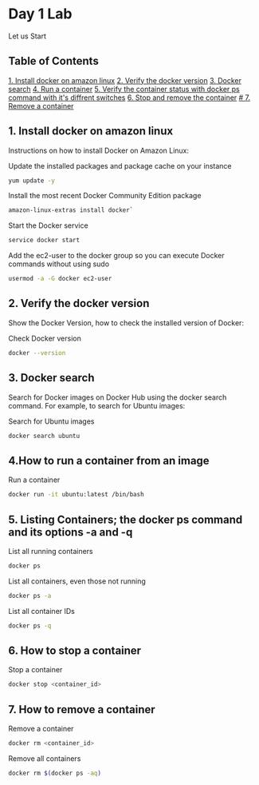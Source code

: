 # Day 1 Lab

Let us Start

## Table of Contents
 [1. Install docker on amazon linux](#1-install-docker-on-amazon-linux)
 [2. Verify the docker version](#2-verify-the-docker-version)
 [3. Docker search](#3-docker-search)
 [4. Run a container](#4-how-to-run-a-container-from-an-image)
 [5. Verify the container status with docker ps command with it's diffrent switches](#5-listing-containers-the-docker-ps-command-and-its-options--a-and--q)
 [6. Stop and remove the container](#6.-how-to-stop-a-container)
 [# 7. Remove a container](#7.-how-to-remove-a-container)

## 1. Install docker on amazon linux

Instructions on how to install Docker on Amazon Linux:

Update the installed packages and package cache on your instance
```bash
yum update -y
```

Install the most recent Docker Community Edition package
```bash
amazon-linux-extras install docker`
```
Start the Docker service
```bash
service docker start
```
Add the ec2-user to the docker group so you can execute Docker commands without using sudo
```bash
usermod -a -G docker ec2-user
```

## 2. Verify the docker version

Show the Docker Version, how to check the installed version of Docker:

Check Docker version
```bash
docker --version
```
## 3. Docker search

Search for Docker images on Docker Hub using the docker search command. For example, to search for Ubuntu images:

Search for Ubuntu images
```bash
docker search ubuntu
```

## 4.How to run a container from an image

Run a container
```bash
docker run -it ubuntu:latest /bin/bash
```
## 5. Listing Containers; the docker ps command and its options -a and -q

List all running containers
```bash
docker ps
```
List all containers, even those not running
```bash
docker ps -a
```
List all container IDs
```bash
docker ps -q
```
## 6. How to stop a container

Stop a container
```bash
docker stop <container_id>
```
## 7. How to remove a container

Remove a container
```bash
docker rm <container_id>
```
Remove all containers
```bash
docker rm $(docker ps -aq)
```